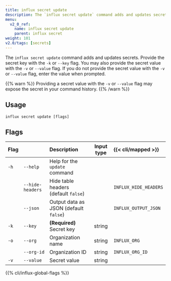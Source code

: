 ```yaml
---
title: influx secret update
description: The `influx secret update` command adds and updates secrets.
menu:
  v2_0_ref:
    name: influx secret update
    parent: influx secret
weight: 101
v2.0/tags: [secrets]
---
```


The `influx secret update` command adds and updates secrets.
Provide the secret key with the `-k` or `--key` flag.
You may also provide the secret value with the `-v` or `--value` flag.
If you do not provide the secret value with the `-v` or `--value` flag,
enter the value when prompted.

{{% warn %}}
Providing a secret value with the `-v` or `--value` flag may expose the secret
in your command history.
{{% /warn %}}

## Usage
```
influx secret update [flags]
```

## Flags
| Flag |                  | Description                           | Input type | {{< cli/mapped >}}    |
|:---- |:---              |:-----------                           |:----------:|:------------------    |
| `-h` | `--help`         | Help for the `update` command         |            |                       |
|      | `--hide-headers` | Hide table headers (default `false`)  |            | `INFLUX_HIDE_HEADERS` |
|      | `--json`         | Output data as JSON (default `false`) |            | `INFLUX_OUTPUT_JSON`  |
| `-k` | `--key`          | **(Required)** Secret key             | string     |                       |
| `-o` | `--org`          | Organization name                     | string     | `INFLUX_ORG`          |
|      | `--org-id`       | Organization ID                       | string     | `INFLUX_ORG_ID`       |
| `-v` | `--value`        | Secret value                          | string     |                       |

{{% cli/influx-global-flags %}}
